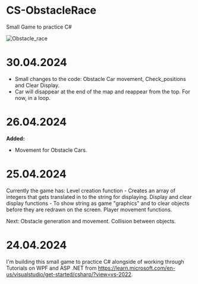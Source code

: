 # CS-ObstacleRace
Small Game to practice C#

![Obstacle_race](https://github.com/ak-fishbarc/CS-ObstacleRace/assets/60137170/4cea0371-0501-494c-a461-647b60e97ab0)


# 30.04.2024
- Small changes to the code: Obstacle Car movement, Check_positions and Clear Display.
- Car will disappear at the end of the map and reappear from the top. For now, in a loop.

# 26.04.2024
**Added:**
- Movement for Obstacle Cars.

# 25.04.2024
Currently the game has:
Level creation function - Creates an array of integers that gets translated in to the string for displaying.
Display and clear display functions - To show string as game "graphics" and to clear objects before they are redrawn on the screen.
Player movement functions.

Next:
Obstacle generation and movement.
Collision between objects.

# 24.04.2024
I'm building this small game to practice C# alongside of working through Tutorials on WPF and ASP .NET from https://learn.microsoft.com/en-us/visualstudio/get-started/csharp/?view=vs-2022.

